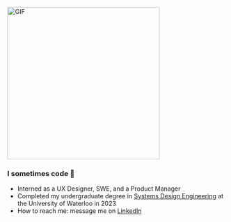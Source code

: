 <p align="left">
  <img alt="GIF" width="350" src="https://media2.giphy.com/media/v1.Y2lkPTc5MGI3NjExbWY0bjAxcWkyZzRsY3FjcTRtOXJkd2pncHMxNzBkcGhuYnRsc2IzcyZlcD12MV9pbnRlcm5hbF9naWZfYnlfaWQmY3Q9Zw/xTiIzJSKB4l7xTouE8/giphy.gif" />
</p>

### I sometimes code 👋

- Interned as a UX Designer, SWE, and a Product Manager
- Completed my undergraduate degree in [Systems Design Engineering](https://uwaterloo.ca/future-students/programs/systems-design-engineering) at the University of Waterloo in 2023
- How to reach me: message me on [LinkedIn](https://www.linkedin.com/in/eddie-sun/)
